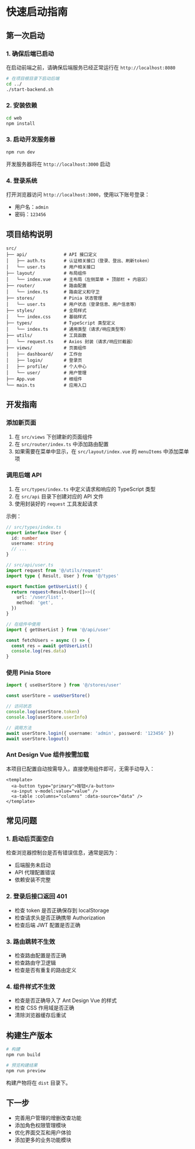 # 快速启动指南

## 第一次启动

### 1. 确保后端已启动

在启动前端之前，请确保后端服务已经正常运行在 `http://localhost:8080`

```bash
# 在项目根目录下启动后端
cd ../
./start-backend.sh
```

### 2. 安装依赖

```bash
cd web
npm install
```

### 3. 启动开发服务器

```bash
npm run dev
```

开发服务器将在 `http://localhost:3000` 启动

### 4. 登录系统

打开浏览器访问 `http://localhost:3000`，使用以下账号登录：

- 用户名：`admin`
- 密码：`123456`

## 项目结构说明

```
src/
├── api/              # API 接口定义
│   ├── auth.ts       # 认证相关接口（登录、登出、刷新token）
│   └── user.ts       # 用户相关接口
├── layout/           # 布局组件
│   └── index.vue     # 主布局（左侧菜单 + 顶部栏 + 内容区）
├── router/           # 路由配置
│   └── index.ts      # 路由定义和守卫
├── stores/           # Pinia 状态管理
│   └── user.ts       # 用户状态（登录信息、用户信息等）
├── styles/           # 全局样式
│   └── index.css     # 基础样式
├── types/            # TypeScript 类型定义
│   └── index.ts      # 通用类型（请求/响应类型等）
├── utils/            # 工具函数
│   └── request.ts    # Axios 封装（请求/响应拦截器）
├── views/            # 页面组件
│   ├── dashboard/    # 工作台
│   ├── login/        # 登录页
│   ├── profile/      # 个人中心
│   └── user/         # 用户管理
├── App.vue           # 根组件
└── main.ts           # 应用入口
```

## 开发指南

### 添加新页面

1. 在 `src/views` 下创建新的页面组件
2. 在 `src/router/index.ts` 中添加路由配置
3. 如果需要在菜单中显示，在 `src/layout/index.vue` 的 `menuItems` 中添加菜单项

### 调用后端 API

1. 在 `src/types/index.ts` 中定义请求和响应的 TypeScript 类型
2. 在 `src/api` 目录下创建对应的 API 文件
3. 使用封装好的 `request` 工具发起请求

示例：

```typescript
// src/types/index.ts
export interface User {
  id: number
  username: string
  // ...
}

// src/api/user.ts
import request from '@/utils/request'
import type { Result, User } from '@/types'

export function getUserList() {
  return request<Result<User[]>>({
    url: '/user/list',
    method: 'get',
  })
}

// 在组件中使用
import { getUserList } from '@/api/user'

const fetchUsers = async () => {
  const res = await getUserList()
  console.log(res.data)
}
```

### 使用 Pinia Store

```typescript
import { useUserStore } from '@/stores/user'

const userStore = useUserStore()

// 访问状态
console.log(userStore.token)
console.log(userStore.userInfo)

// 调用方法
await userStore.login({ username: 'admin', password: '123456' })
await userStore.logout()
```

### Ant Design Vue 组件按需加载

本项目已配置自动按需导入，直接使用组件即可，无需手动导入：

```vue
<template>
  <a-button type="primary">按钮</a-button>
  <a-input v-model:value="value" />
  <a-table :columns="columns" :data-source="data" />
</template>
```

## 常见问题

### 1. 启动后页面空白

检查浏览器控制台是否有错误信息，通常是因为：
- 后端服务未启动
- API 代理配置错误
- 依赖安装不完整

### 2. 登录后接口返回 401

- 检查 token 是否正确保存到 localStorage
- 检查请求头是否正确携带 Authorization
- 检查后端 JWT 配置是否正确

### 3. 路由跳转不生效

- 检查路由配置是否正确
- 检查路由守卫逻辑
- 检查是否有重复的路由定义

### 4. 组件样式不生效

- 检查是否正确导入了 Ant Design Vue 的样式
- 检查 CSS 作用域是否正确
- 清除浏览器缓存后重试

## 构建生产版本

```bash
# 构建
npm run build

# 预览构建结果
npm run preview
```

构建产物将在 `dist` 目录下。

## 下一步

- 完善用户管理的增删改查功能
- 添加角色权限管理模块
- 优化界面交互和用户体验
- 添加更多的业务功能模块

